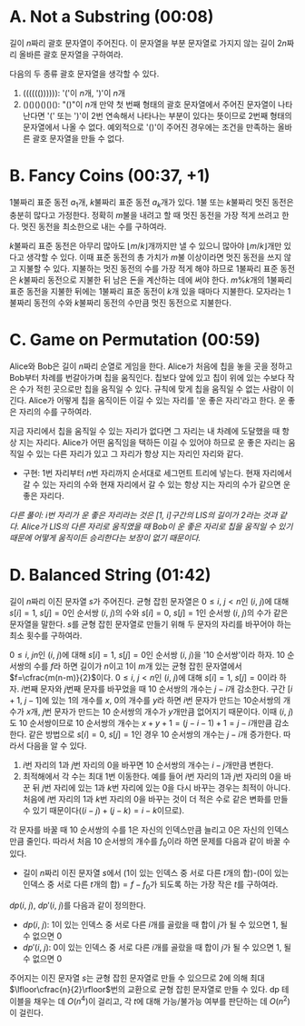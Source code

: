 # A. Not a Substring (00:08)
길이 $n$짜리 괄호 문자열이 주어진다. 이 문자열을 부분 문자열로 가지지 않는 길이 $2n$짜리 올바른 괄호 문자열을 구하여라.

다음의 두 종류 괄호 문자열을 생각할 수 있다.
1. (((((()))))): '('이 $n$개, ')'이 $n$개
2. ()()()()()(): "()"이 $n$개
만약 첫 번째 형태의 괄호 문자열에서 주어진 문자열이 나타난다면 '(' 또는 ')'이 2번 연속해서 나타나는 부분이 있다는 뜻이므로 2번째 형태의 문자열에서 나올 수 없다.
예외적으로 '()'이 주어진 경우에는 조건을 만족하는 올바른 괄호 문자열을 만들 수 없다.

# B. Fancy Coins (00:37, +1)
1불짜리 표준 동전 $a_1$개, $k$불짜리 표준 동전 $a_k$개가 있다. 1불 또는 $k$불짜리 멋진 동전은 충분히 많다고 가정한다. 정확히 $m$불을 내려고 할 때 멋진 동전을 가장 적게 쓰려고 한다. 멋진 동전을 최소한으로 내는 수를 구하여라.

$k$불짜리 표준 동전은 아무리 많아도 $\lfloor m/k\rfloor$개까지만 낼 수 있으니 많아야 $\lfloor m/k\rfloor$개만 있다고 생각할 수 있다. 이때 표준 동전의 총 가치가 $m$불 이상이라면 멋진 동전을 쓰지 않고 지불할 수 있다.
지불하는 멋진 동전의 수를 가장 적게 해야 하므로 1불짜리 표준 동전은 $k$불짜리 동전으로 지불한 뒤 남은 돈을 계산하는 데에 써야 한다. $m\%k$개의 1불짜리 표준 동전을 지불한 뒤에는 1불짜리 표준 동전이 $k$개 있을 때마다 지불한다. 모자라는 1불짜리 동전의 수와 $k$불짜리 동전의 수만큼 멋진 동전으로 지불한다.

# C. Game on Permutation (00:59)
Alice와 Bob은 길이 $n$짜리 순열로 게임을 한다. Alice가 처음에 칩을 놓을 곳을 정하고 Bob부터 차례를 번갈아가며 칩을 움직인다. 칩보다 앞에 있고 칩이 위에 있는 수보다 작은 수가 적힌 곳으로만 칩을 움직일 수 있다. 규칙에 맞게 칩을 움직일 수 없는 사람이 이긴다. Alice가 어떻게 칩을 움직이든 이길 수 있는 자리를 '운 좋은 자리'라고 한다. 운 좋은 자리의 수를 구하여라.

지금 자리에서 칩을 움직일 수 있는 자리가 없다면 그 자리는 내 차례에 도달했을 때 항상 지는 자리다. Alice가 어떤 움직임을 택하든 이길 수 있어야 하므로 운 좋은 자리는 움직일 수 있는 다른 자리가 있고 그 자리가 항상 지는 자리인 자리와 같다.
- 구현: 1번 자리부터 $n$번 자리까지 순서대로 세그먼트 트리에 넣는다. 현재 자리에서 갈 수 있는 자리의 수와 현재 자리에서 갈 수 있는 항상 지는 자리의 수가 같으면 운 좋은 자리다.

*다른 풀이: $i$번 자리가 운 좋은 자리라는 것은 $[1,\ i]$구간의 LIS의 길이가 2라는 것과 같다. Alice가 LIS의 다른 자리로 움직였을 때 Bob이 운 좋은 자리로 칩을 움직일 수 있기 때문에 어떻게 움직이든 승리한다는 보장이 없기 때문이다.*

# D. Balanced String (01:42)
길이 $n$짜리 이진 문자열 $s$가 주어진다. 균형 잡힌 문자열은 $0\leq i,\ j<n$인 $(i,\ j)$에 대해 $s[i]=1,\ s[j]=0$인 순서쌍 $(i,\ j)$의 수와 $s[i]=0,\ s[j]=1$인 순서쌍 $(i,\ j)$의 수가 같은 문자열을 말한다. $s$를 균형 잡힌 문자열로 만들기 위해 두 문자의 자리를 바꾸어야 하는 최소 횟수를 구하여라.

$0\leq i,\ jn$인 $(i,\ j)$에 대해 $s[i]=1,\ s[j]=0$인 순서쌍 $(i,\ j)$을 '10 순서쌍'이라 하자. 10 순서쌍의 수를 $f$라 하면 길이가 $n$이고 1이 $m$개 있는 균형 잡힌 문자열에서 $f=\cfrac{m(n-m)}{2}$이다. $0\leq i,\ j<n$인 $(i,\ j)$에 대해 $s[i]=1,\ s[j]=0$이라 하자. $i$번째 문자와 $j$번째 문자를 바꾸었을 때 10 순서쌍의 개수는 $j-i$개 감소한다. 구간 $[i+1,\ j-1]$에 있는 1의 개수를 $x$, 0의 개수를 $y$라 하면 $i$번 문자가 만드는 10순서쌍의 개수가 $x$개, $j$번 문자가 만드는 10 순서쌍의 개수가 $y$개만큼 없어지기 때문이다. 이때 $(i,\ j)$도 10 순서쌍이므로 10 순서쌍의 개수는 $x+y+1=(j-i-1)+1=j-i$개만큼 감소한다. 같은 방법으로 $s[i]=0,\ s[j]=1$인 경우 10 순서쌍의 개수는 $j-i$개 증가한다. 따라서 다음을 알 수 있다.
1. $i$번 자리의 $1$과 $j$번 자리의 0을 바꾸면 10 순서쌍의 개수는 $i-j$개만큼 변한다.
2. 최적해에서 각 수는 최대 1번 이동한다. 예를 들어 $i$번 자리의 1과 $j$번 자리의 0을 바꾼 뒤 $j$번 자리에 있는 1과 $k$번 자리에 있는 0을 다시 바꾸는 경우는 최적이 아니다. 처음에 $i$번 자리의 1과 $k$번 자리의 0을 바꾸는 것이 더 적은 수로 같은 변화를 만들 수 있기 때문이다($(i-j)+(j-k)=i-k$이므로).

각 문자를 바꿀 때 10 순서쌍의 수를 1은 자신의 인덱스만큼 늘리고 0은 자신의 인덱스만큼 줄인다. 따라서 처음 10 순서쌍의 개수를 $f_0$이라 하면 문제를 다음과 같이 바꿀 수 있다.
- 길이 $n$짜리 이진 문자열 $s$에서 (1이 있는 인덱스 중 서로 다른 $t$개의 합)-(0이 있는 인덱스 중 서로 다른 $t$개의 합)$=f-f_0$가 되도록 하는 가장 작은 $t$를 구하여라.

$dp(i,\ j),\ dp'(i,\ j)$를 다음과 같이 정의한다.
- $dp(i,\ j):$ 1이 있는 인덱스 중 서로 다른 $i$개를 골랐을 때 합이 $j$가 될 수 있으면 1, 될 수 없으면 0
- $dp'(i,\ j):$ 0이 있는 인덱스 중 서로 다른 $i$개를 골랐을 때 합이 $j$가 될 수 있으면 1, 될 수 없으면 0

주어지는 이진 문자열 $s$는 균형 잡힌 문자열로 만들 수 있으므로 2에 의해 최대 $\lfloor\cfrac{n}{2}\rfloor$번의 교환으로 균형 잡힌 문자열로 만들 수 있다. dp 테이블을 채우는 데 $O(n^4)$이 걸리고, 각 $t$에 대해 가능/불가능 여부를 판단하는 데 $O(n^2)$이 걸린다.
